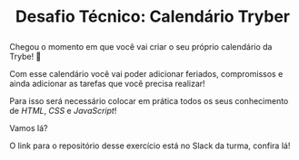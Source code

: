 # <p align="center">Desafio Técnico: Calendário Tryber</p>


Chegou o momento em que você vai criar o seu próprio calendário da Trybe! 🚀

Com esse calendário você vai poder adicionar feriados, compromissos e ainda adicionar as tarefas que você precisa realizar!

Para isso será necessário colocar em prática todos os seus conhecimento de _HTML_, _CSS_ e _JavaScript_!

Vamos lá?

O link para o repositório desse exercício está no Slack da turma, confira lá!